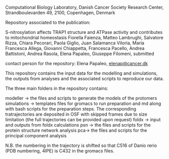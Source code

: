 Computational Biology Laboratory, Danish Cancer Society Research Center, Strandboulevarden 49, 2100, Copenhagen, Denmark

Repository associated to the publication:


S-nitrosylation affects TRAP1 structure and ATPase activity and contributes to mitochondrial homeostasis
Fiorella Faienza, Matteo Lambrughi, Salvatore Rizza, Chiara Pecorari, Paola Giglio, Juan Salamanca Viloria, Maria Francesca Allega, Giovanni Chiappetta, Francesca Pacello, Andrea Battistoni, Andrea Rasola, Elena Papaleo, Giuseppe Filomeni, submitted


contact person for the repository: Elena Papaleo, elenap@cancer.dk

This repository contains the input data for the modelling and simulations, the outputs from analyses and the associated scripts to reproduce our data.

The three main folders in the repository contains:

modeller -> the files and scripts to generate the models of the protomers
simulations -> templates files for gromacs to run preparation and md along with bash scripts for the preparation steps. The corresponding tratrajectories are deposited in OSF with skipped frames due to size limitation (the full trajectories can be provided upon request)
foldx -> input and outputs from foldx calculations
psn -> the files and scripts for the protein structure network analysis 
pca-> the files and scripts for the principal component analysis 


N.B. the numbering in the trajectory is shifted so that C516 of Danio rerio (PDB numbering, 4IPE) is C432 in the gromacs files.
